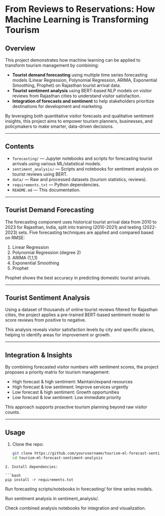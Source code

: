 # From Reviews to Reservations: How Machine Learning is Transforming Tourism

## Overview

This project demonstrates how machine learning can be applied to transform tourism management by combining:

- **Tourist demand forecasting** using multiple time series forecasting models (Linear Regression, Polynomial Regression, ARIMA, Exponential Smoothing, Prophet) on Rajasthan tourist arrival data.
- **Tourist sentiment analysis** using BERT-based NLP models on visitor reviews from Rajasthan cities to understand visitor satisfaction.
- **Integration of forecasts and sentiment** to help stakeholders prioritize destinations for development and marketing.

By leveraging both quantitative visitor forecasts and qualitative sentiment insights, this project aims to empower tourism planners, businesses, and policymakers to make smarter, data-driven decisions.

---

## Contents

- `forecasting/` — Jupyter notebooks and scripts for forecasting tourist arrivals using various ML/statistical models.
- `sentiment_analysis/` — Scripts and notebooks for sentiment analysis on tourist reviews using BERT.
- `data/` — Raw and processed datasets (tourism statistics, reviews).
- `requirements.txt` — Python dependencies.
- `README.md` — This documentation.

---

## Tourist Demand Forecasting

The forecasting component uses historical tourist arrival data from 2010 to 2023 for Rajasthan, India, split into training (2010-2021) and testing (2022-2023) sets. Five forecasting techniques are applied and compared based on RMSE:

1. Linear Regression  
2. Polynomial Regression (degree 2)  
3. ARIMA (1,1,1)  
4. Exponential Smoothing  
5. Prophet  

Prophet shows the best accuracy in predicting domestic tourist arrivals.

---

## Tourist Sentiment Analysis

Using a dataset of thousands of online tourist reviews filtered for Rajasthan cities, the project applies a pre-trained BERT-based sentiment model to score reviews from positive to negative.

This analysis reveals visitor satisfaction levels by city and specific places, helping to identify areas for improvement or growth.

---

## Integration & Insights

By combining forecasted visitor numbers with sentiment scores, the project proposes a priority matrix for tourism management:

- High forecast & high sentiment: Maintain/expand resources  
- High forecast & low sentiment: Improve services urgently  
- Low forecast & high sentiment: Growth opportunities  
- Low forecast & low sentiment: Low immediate priority  

This approach supports proactive tourism planning beyond raw visitor counts.

---

## Usage

1. Clone the repo:
   ```bash
   git clone https://github.com/yourusername/tourism-ml-forecast-sentiment-analysis.git
   cd tourism-ml-forecast-sentiment-analysis
```
2. Install dependencies:

```bash
pip install -r requirements.txt
```

Run forecasting scripts/notebooks in forecasting/ for time series models.

Run sentiment analysis in sentiment_analysis/.

Check combined analysis notebooks for integration and visualization.
